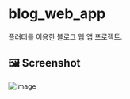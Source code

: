 # blog_web_app

플러터를 이용한 블로그 웹 앱 프로젝트.

## 🖼️ Screenshot

![image](https://user-images.githubusercontent.com/49547202/232771107-ce654bdb-262f-4e1b-94c3-38f83a00316d.png)
